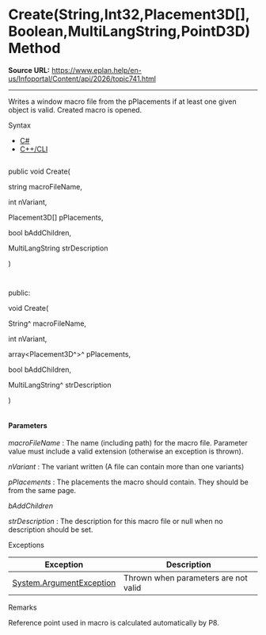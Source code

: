 # Create(String,Int32,Placement3D[],Boolean,MultiLangString,PointD3D) Method

**Source URL:** https://www.eplan.help/en-us/Infoportal/Content/api/2026/topic741.html

---

Writes a window macro file from the pPlacements if at least one given object is valid. Created macro is opened.

Syntax

- [C#](#i-syntax-CS)
- [C++/CLI](#i-syntax-CPP2005)

```
```
public void Create( 

   string macroFileName,

   int nVariant,

   Placement3D[] pPlacements,

   bool bAddChildren,

   MultiLangString strDescription

)
```
```

```
```
public:

void Create( 

   String^ macroFileName,

   int nVariant,

   array<Placement3D^>^ pPlacements,

   bool bAddChildren,

   MultiLangString^ strDescription

)
```
```

#### Parameters

*macroFileName*
:   The name (including path) for the macro file. Parameter value must include a valid extension (otherwise an exception is thrown).

*nVariant*
:   The variant written (A file can contain more than one variants)

*pPlacements*
:   The placements the macro should contain. They should be from the same page.

*bAddChildren*


*strDescription*
:   The description for this macro file or null when no description should be set.

Exceptions

| Exception | Description |
| --- | --- |
| [System.ArgumentException](#) | Thrown when parameters are not valid |

Remarks

Reference point used in macro is calculated automatically by P8.
